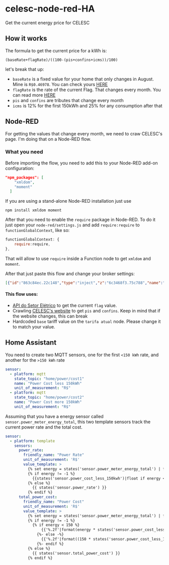 # celesc-node-red-HA
Get the current energy price for CELESC

## How it works

The formula to get the current price for a kWh is:
```
(baseRate+flagRate)/((100-(pis+confins+icms))/100)
```
let's break that up:
- `baseRate` is a fixed value for your home that only changes in August. Mine is `R$0.46978`. You can check yours [HERE](https://www.celesc.com.br/tarifas-de-energia#tarifas-vigentes)
- `flagRate` is the rate of the current Flag. That changes every month. You can read more [HERE](http://www.aneel.gov.br/bandeiras-tarifarias)
- `pis` and `confins` are tributes that change every month
- `icms` is 12% for the first 150kWh and 25% for any consumption after that

## Node-RED

For getting the values that change every month, we need to craw CELESC's page.
I'm doing that on a Node-RED flow.

### What you need

Before importing the flow, you need to add this to your Node-RED add-on configuration:
```json
"npm_packages": [
    "xmldom",
    "moment"
  ]
```
If you are using a stand-alone Node-RED installation just use
```shell
npm install xmldom moment
```

After that you need to enable the `require` package in Node-RED. To do it just open your `node-red/settings.js` and add `require:require` to `functionGlobalContext`, like so:
```javascript
functionGlobalContext: {
    require:require,
},
```

That will allow to use `require` inside a Function node to get `xmldom` and `moment`.

After that just paste this flow and change your broker settings:

```json
[{"id":"863c84ec.22c148","type":"inject","z":"6c3468f3.75c788","name":"","topic":"","payload":"","payloadType":"date","repeat":"7200","crontab":"","once":false,"onceDelay":0.1,"x":230,"y":440,"wires":[["3f7b4d1e.413432"]]},{"id":"90bef970.b544f8","type":"http request","z":"6c3468f3.75c788","name":"bandeiras","method":"GET","ret":"obj","paytoqs":false,"url":"","tls":"","proxy":"","authType":"","x":500,"y":440,"wires":[["b130fff1.9e33a"]]},{"id":"34251f38.944a8","type":"http request","z":"6c3468f3.75c788","name":"tarifa celesc","method":"GET","ret":"txt","paytoqs":false,"url":"https://www.celesc.com.br/tarifas-de-energia#tributos","tls":"","proxy":"","authType":"basic","x":370,"y":480,"wires":[["3798c67.ca40c3a"]]},{"id":"3798c67.ca40c3a","type":"html","z":"6c3468f3.75c788","name":"taxas","property":"payload","outproperty":"payload","tag":"#tributos > div > table:nth-child(2)","ret":"html","as":"multi","x":510,"y":480,"wires":[["284ac6c.adc473a"]]},{"id":"284ac6c.adc473a","type":"function","z":"6c3468f3.75c788","name":"valor","func":"var require = global.get('require');\nvar DOMParser = require('xmldom').DOMParser;\nvar moment = require('moment');\nlet parser = new DOMParser();\n\nlet table = parser.parseFromString(\"<table>\" + msg.payload + \"</table>\", \"text/xml\").getElementsByTagName(\"table\")[0];\n\nvar elements = table.lastChild.childNodes;\nlet currentDate = moment().format('MM/YYYY')\n\nvar msgOne = {topic: \"pis\", payload: {}}\nvar msgTwo = {topic: \"confins\", payload: {}}\n\nvar element = elements[3].childNodes\nnode.warn(element[3].textContent.replace(\",\", \".\"))\nnode.warn(element[5].textContent.replace(\",\", \".\"))\nmsgOne.payload = parseFloat(element[3].textContent.replace(\",\", \".\"))\nmsgTwo.payload = parseFloat(element[5].textContent.replace(\",\", \".\"))\n\n\n// for (let i = 0; i < elements.length; i++) {\n//     let elementA = elements[i];\n//     if (elementA.hasChildNodes()) {\n//         let element = elementA.childNodes\n//         if (element[1].textContent == currentDate) { // get current date\n//             msgOne.payload = parseFloat(element[3].textContent.replace(\",\", \".\"))\n//             msgTwo.payload = parseFloat(element[5].textContent.replace(\",\", \".\"))\n//         }\n//     }\n// }\n\n\nflow.set(\"pis\", msgOne.payload);\nflow.set(\"confins\", msgTwo.payload);\n\nreturn [msgOne, msgTwo];","outputs":2,"noerr":0,"x":630,"y":480,"wires":[["7e56e24a.a86fcc","55821d91.b82a24"],["55821d91.b82a24"]]},{"id":"7e56e24a.a86fcc","type":"function","z":"6c3468f3.75c788","name":"tarifa atual","func":"let pis = flow.get(\"pis\");\nlet confins = flow.get(\"confins\");\nlet flag = flow.get(\"flag\");\nlet base = 0.46978;\nlet icmsFirst = 12;\nlet icmsSecond = 25;\n\n// (base+flag)/((100-(pis+confins+icms))/100)\n\nmsgOne = {\n    topic: \"home/power/cost1\",\n    payload: (base+flag)/((100-(pis+confins+icmsFirst))/100)\n}\n\nmsgTwo = {\n    topic: \"home/power/cost2\",\n    payload: (base+flag)/((100-(pis+confins+icmsSecond))/100)\n}\n\nreturn [msgOne, msgTwo];","outputs":2,"noerr":0,"x":610,"y":520,"wires":[["46ee30d1.1fc48"],["46ee30d1.1fc48"]]},{"id":"46ee30d1.1fc48","type":"mqtt out","z":"6c3468f3.75c788","name":"","topic":"","qos":"1","retain":"true","broker":"e1a868b9.a931c8","x":770,"y":520,"wires":[]},{"id":"c0e46958.cfd788","type":"debug","z":"6c3468f3.75c788","name":"","active":true,"tosidebar":true,"console":false,"tostatus":false,"complete":"payload","targetType":"msg","x":770,"y":440,"wires":[]},{"id":"3f7b4d1e.413432","type":"function","z":"6c3468f3.75c788","name":"","func":"var url = \"https://apidosetoreletrico.com.br/api/energy-providers/tariff-flags?monthStart=\"\nvar date = new Date();\nvar firstDay = new Date(date.getFullYear(), date.getMonth(), 1).toISOString().split(\"T\")[0];\nvar lastDay = new Date(date.getFullYear(), date.getMonth() + 1, 0).toISOString().split(\"T\")[0];\nmsg.url = url + firstDay + \"&monthEnd=\" + lastDay\nreturn msg;","outputs":1,"noerr":0,"x":370,"y":440,"wires":[["90bef970.b544f8"]]},{"id":"b130fff1.9e33a","type":"function","z":"6c3468f3.75c788","name":"valor","func":"var value = msg.payload.items[0].value\nflow.set(\"flag\", value);\n\nmsg.topic = \"flag\"\nmsg.payload = value\nreturn msg;","outputs":1,"noerr":0,"x":630,"y":440,"wires":[["c0e46958.cfd788","34251f38.944a8"]]},{"id":"55821d91.b82a24","type":"debug","z":"6c3468f3.75c788","name":"","active":true,"tosidebar":true,"console":false,"tostatus":false,"complete":"payload","targetType":"msg","x":810,"y":480,"wires":[]},{"id":"e1a868b9.a931c8","type":"mqtt-broker","z":"","name":"","broker":"192.168.1.133","port":"1883","clientid":"","usetls":false,"compatmode":true,"keepalive":"60","cleansession":true,"birthTopic":"","birthQos":"0","birthPayload":"","closeTopic":"","closeQos":"0","closePayload":"","willTopic":"","willQos":"0","willPayload":""}]
```
#### This flow uses:
- [API do Setor Elétrico](https://apidosetoreletrico.com.br/api-docs/index.html) to get the current `flag` value.
- Crawling [CELESC's website](https://www.celesc.com.br/tarifas-de-energia#tributos) to get `pis` and `confins`. Keep in mind that if the website changes, this can break
- Hardcoded `base` tariff value on the `tarifa atual` node. Please change it to match your value.

## Home Assistant

You need to create two MQTT sensors, one for the first `<150 kWh` rate, and another for the `>150 kWh` rate

```yaml
sensor:
  - platform: mqtt
    state_topic: "home/power/cost1"
    name: "Power Cost less 150kWh"
    unit_of_measurement: "R$"
  - platform: mqtt
    state_topic: "home/power/cost2"
    name: "Power Cost more 150kWh"
    unit_of_measurement: "R$"
```

Assuming that you have a energy sensor called `sensor.power_meter_energy_total`, this two template sensors track the current power rate and the total cost.

```yaml
sensor:
  - platform: template
    sensors:
      power_rate:
        friendly_name: "Power Rate"
        unit_of_measurement: 'R$'
        value_template: >
          {% set energy = states('sensor.power_meter_energy_total') | float(default=-1) %}
          {% if energy != -1 %}
            {{states('sensor.power_cost_less_150kwh')|float if energy < 150 else states('sensor.power_cost_more_150kwh')|float}}
          {% else %}
            {{ states('sensor.power_rate') }}
          {% endif %}
      total_power_cost:
        friendly_name: "Power Cost"
        unit_of_measurement: 'R$'
        value_template: >
          {% set energy = states('sensor.power_meter_energy_total') | float(default=-1) %}
          {% if energy != -1 %}
            {% if energy < 150 %} 
                {{'%.2f'|format(energy * states('sensor.power_cost_less_150kwh')|float)}}
              {%- else -%} 
                {{'%.2f'|format((150 * states('sensor.power_cost_less_150kwh')|float) + (energy - 150 * states('sensor.power_cost_more_150kwh')|float))}}
              {%- endif %}
          {% else %}
            {{ states('sensor.total_power_cost') }}
          {% endif %}
```
